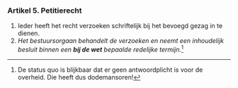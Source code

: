 ### Artikel 5. Petitierecht
1. Ieder heeft het recht verzoeken schriftelijk bij het bevoegd gezag in te dienen.
2. *Het bestuursorgaan behandelt de verzoeken en neemt een inhoudelijk besluit binnen een **bij de wet** bepaalde redelijke termijn.*[^1]

[^1]: De status quo is blijkbaar dat er geen antwoordplicht is voor de overheid. Die heeft dus dodemansoren!
